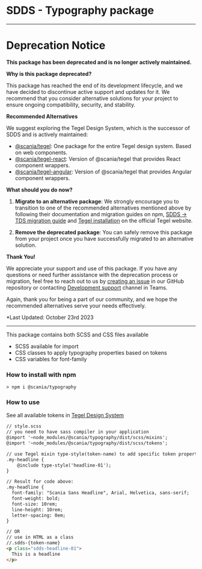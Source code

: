 # SDDS - Typography package

---

# Deprecation Notice

**This package has been deprecated and is no longer actively maintained.**

**Why is this package deprecated?**

This package has reached the end of its development lifecycle, and we have decided to discontinue active support and updates for it. We recommend that you consider alternative solutions for your project to ensure ongoing compatibility, security, and stability.

**Recommended Alternatives**

We suggest exploring the Tegel Design System, which is the successor of SDDS and is actively maintained:

- [@scania/tegel](https://www.npmjs.com/package/@scania/tegel): One package for the entire Tegel design system. Based on web components.
- [@scania/tegel-react](https://www.npmjs.com/package/@scania/tegel-react): Version of @scania/tegel that provides React component wrappers.
- [@scania/tegel-angular](https://www.npmjs.com/package/@scania/tegel-angular): Version of @scania/tegel that provides Angular component wrappers.

**What should you do now?**

1. **Migrate to an alternative package**: We strongly encourage you to transition to one of the recommended alternatives mentioned above by following their documentation and migration guides on npm, [SDDS -> TDS migration guide](https://tegel.scania.com/development/migration) and [Tegel installation](https://tegel.scania.com/development/getting-started-development/installation) on the official Tegel website.

2. **Remove the deprecated package**: You can safely remove this package from your project once you have successfully migrated to an alternative solution.

**Thank You!**

We appreciate your support and use of this package. If you have any questions or need further assistance with the deprecation process or migration, feel free to reach out to us by [creating an issue](https://github.com/scania-digital-design-system/tegel/issues/new/choose) in our GitHub repository or contacting [Development support](https://teams.microsoft.com/l/channel/19%3a5e33f67fe502441f914fbcdc6e2548f5%40thread.skype/Development%2520support?groupId=79f9bfeb-73e2-424d-9477-b236191ece5e&tenantId=3bc062e4-ac9d-4c17-b4dd-3aad637ff1ac) channel in Teams.

Again, thank you for being a part of our community, and we hope the recommended alternatives serve your needs effectively.

*Last Updated: October 23rd 2023

---

This package contains both SCSS and CSS files available
- SCSS available for import
- CSS classes to apply typography properties based on tokens
- CSS variables for font-family

### How to install with npm

```shell
> npm i @scania/typography
```

### How to use

See all available tokens in [Tegel Design System](https://tegel.scania.com/foundations/foundation-typography)

```html
// style.scss
// you need to have sass compiler in your application
@import '~node_modules/@scania/typography/dist/scss/mixins';
@import '~node_modules/@scania/typography/dist/scss/tokens';

// use Tegel mixin type-style(token-name) to add specific token properties
.my-headline {
    @include type-style('headline-01');
}

// Result for code above:
.my-headline {
  font-family: "Scania Sans Headline", Arial, Helvetica, sans-serif;
  font-weight: bold;
  font-size: 10rem;
  line-height: 10rem;
  letter-spacing: 0em;
}

// OR
// use in HTML as a class
//.sdds-{token-name}
<p class="sdds-headline-01">
  This is a headline
</p>
```





